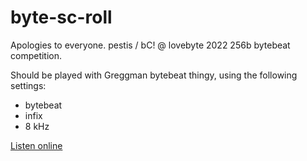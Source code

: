 # byte-sc-roll

Apologies to everyone. pestis / bC! @ lovebyte 2022 256b bytebeat competition.

Should be played with Greggman bytebeat thingy, using the following settings:
- bytebeat
- infix
- 8 kHz

[Listen online](https://greggman.com/downloads/examples/html5bytebeat/html5bytebeat.html#t=0&e=0&s=8000&bb=5d00000100fe0000000000000000398f47e3d1ff95536a05dba452e0872677b4a7369889268a83f5ab1f4c9077915901f95ebe89d0e13bc05c726616884f179d0afb97d442697fd86f52b2b5249e41924933c850ab420d6cd20616a3be7c07f9f34d12d77e02cd04392b4fc7443a9c1aae0273d720d239099ba1edabc90158e559b4a952114708a0e1e289c8d17db33371bff3bcd5596034ea74de87b8aeb2eb124490fd3734bbff05df03762f7d0bf3526de92aebce3665617acff117d161ec7a5fcee6c316603bc19fe4e4470322cee982aaf1bffe1e0b00)
